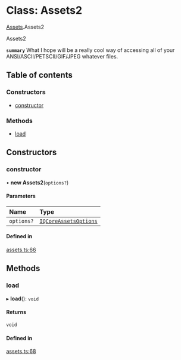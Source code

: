 # Class: Assets2

[Assets](../modules/Assets.md).Assets2

Assets2

**`summary`** What I hope will be a really cool way of accessing all of your ANSI/ASCII/PETSCII/GIF/JPEG whatever files.

## Table of contents

### Constructors

- [constructor](Assets.Assets2.md#constructor)

### Methods

- [load](Assets.Assets2.md#load)

## Constructors

### constructor

• **new Assets2**(`options?`)

#### Parameters

| Name | Type |
| :------ | :------ |
| `options?` | [`IQCoreAssetsOptions`](../interfaces/Assets.IQCoreAssetsOptions.md) |

#### Defined in

[assets.ts:66](https://github.com/iniquitybbs/iniquity/blob/eae5032/packages/core/src/assets.ts#L66)

## Methods

### load

▸ **load**(): `void`

#### Returns

`void`

#### Defined in

[assets.ts:68](https://github.com/iniquitybbs/iniquity/blob/eae5032/packages/core/src/assets.ts#L68)
